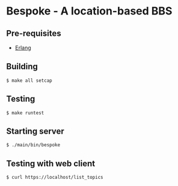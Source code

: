 # Bespoke - A location-based BBS

## Pre-requisites

- [Erlang](http://www.erlang.org/)

## Building

```
$ make all setcap
```

## Testing

```
$ make runtest
```

## Starting server

```
$ ./main/bin/bespoke
```

## Testing with web client

```
$ curl https://localhost/list_topics
```
